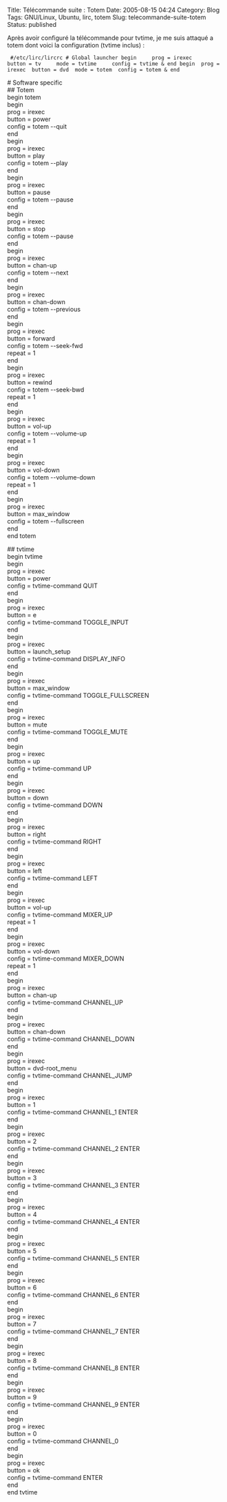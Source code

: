 Title: Télécommande suite : Totem
Date: 2005-08-15 04:24
Category: Blog
Tags: GNU/Linux, Ubuntu, lirc, totem
Slug: telecommande-suite-totem
Status: published

Après avoir configuré la télécommande pour tvtime, je me suis attaqué a
totem dont voici la configuration (tvtime inclus) :

` #/etc/lirc/lircrc # Global launcher begin     prog = irexec     button = tv     mode = tvtime     config = tvtime & end begin  prog = irexec  button = dvd  mode = totem  config = totem & end`

\# Software specific  
\#\# Totem  
begin totem  
begin  
prog = irexec  
button = power  
config = totem --quit  
end  
begin  
prog = irexec  
button = play  
config = totem --play  
end  
begin  
prog = irexec  
button = pause  
config = totem --pause  
end  
begin  
prog = irexec  
button = stop  
config = totem --pause  
end  
begin  
prog = irexec  
button = chan-up  
config = totem --next  
end  
begin  
prog = irexec  
button = chan-down  
config = totem --previous  
end  
begin  
prog = irexec  
button = forward  
config = totem --seek-fwd  
repeat = 1  
end  
begin  
prog = irexec  
button = rewind  
config = totem --seek-bwd  
repeat = 1  
end  
begin  
prog = irexec  
button = vol-up  
config = totem --volume-up  
repeat = 1  
end  
begin  
prog = irexec  
button = vol-down  
config = totem --volume-down  
repeat = 1  
end  
begin  
prog = irexec  
button = max\_window  
config = totem --fullscreen  
end  
end totem

\#\# tvtime  
begin tvtime  
begin  
prog = irexec  
button = power  
config = tvtime-command QUIT  
end  
begin  
prog = irexec  
button = e  
config = tvtime-command TOGGLE\_INPUT  
end  
begin  
prog = irexec  
button = launch\_setup  
config = tvtime-command DISPLAY\_INFO  
end  
begin  
prog = irexec  
button = max\_window  
config = tvtime-command TOGGLE\_FULLSCREEN  
end  
begin  
prog = irexec  
button = mute  
config = tvtime-command TOGGLE\_MUTE  
end  
begin  
prog = irexec  
button = up  
config = tvtime-command UP  
end  
begin  
prog = irexec  
button = down  
config = tvtime-command DOWN  
end  
begin  
prog = irexec  
button = right  
config = tvtime-command RIGHT  
end  
begin  
prog = irexec  
button = left  
config = tvtime-command LEFT  
end  
begin  
prog = irexec  
button = vol-up  
config = tvtime-command MIXER\_UP  
repeat = 1  
end  
begin  
prog = irexec  
button = vol-down  
config = tvtime-command MIXER\_DOWN  
repeat = 1  
end  
begin  
prog = irexec  
button = chan-up  
config = tvtime-command CHANNEL\_UP  
end  
begin  
prog = irexec  
button = chan-down  
config = tvtime-command CHANNEL\_DOWN  
end  
begin  
prog = irexec  
button = dvd-root\_menu  
config = tvtime-command CHANNEL\_JUMP  
end  
begin  
prog = irexec  
button = 1  
config = tvtime-command CHANNEL\_1 ENTER  
end  
begin  
prog = irexec  
button = 2  
config = tvtime-command CHANNEL\_2 ENTER  
end  
begin  
prog = irexec  
button = 3  
config = tvtime-command CHANNEL\_3 ENTER  
end  
begin  
prog = irexec  
button = 4  
config = tvtime-command CHANNEL\_4 ENTER  
end  
begin  
prog = irexec  
button = 5  
config = tvtime-command CHANNEL\_5 ENTER  
end  
begin  
prog = irexec  
button = 6  
config = tvtime-command CHANNEL\_6 ENTER  
end  
begin  
prog = irexec  
button = 7  
config = tvtime-command CHANNEL\_7 ENTER  
end  
begin  
prog = irexec  
button = 8  
config = tvtime-command CHANNEL\_8 ENTER  
end  
begin  
prog = irexec  
button = 9  
config = tvtime-command CHANNEL\_9 ENTER  
end  
begin  
prog = irexec  
button = 0  
config = tvtime-command CHANNEL\_0  
end  
begin  
prog = irexec  
button = ok  
config = tvtime-command ENTER  
end  
end tvtime  
</code>
